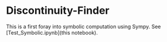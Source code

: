 # Discontinuity-Finder
This is a first foray into symbolic computation using Sympy. See [Test_Symbolic.ipynb](this notebook). 

